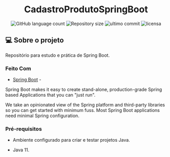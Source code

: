 <h1 align="center">
    CadastroProdutoSpringBoot
</h1>


<p align="center">
<img alt="GitHub language count" src="https://img.shields.io/github/languages/count/euRamiro/CadastroProdutoSpringBoot"/>

<img alt="Repository size" src="https://img.shields.io/github/repo-size/euRamiro/CadastroProdutoSpringBoot"/>

<img alt="ultimo commit" src="https://img.shields.io/github/last-commit/euRamiro/CadastroProdutoSpringBoot"/>
  
<img alt="licensa" src="https://img.shields.io/github/license/euRamiro/CadastroProdutoSpringBoot"/>  
  </a>

## 💻 Sobre o projeto

Repositório para  estudo e prática de Spring Boot.

### Feito Com

- [Spring Boot](https://spring.io/projects/spring-boot) - 

Spring Boot makes it easy to create stand-alone, production-grade Spring based Applications that you can "just run".

We take an opinionated view of the Spring platform and third-party libraries so you can get started with minimum fuss. Most Spring Boot applications need minimal Spring configuration.


### Pré-requisitos

- Ambiente configurado para criar e testar projetos Java.

- Java 11.

